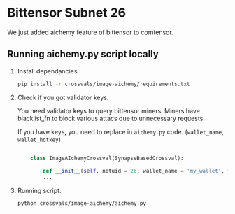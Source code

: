 # Bittensor Subnet 26
We just added aichemy feature of bittensor to comtensor.

## Running aichemy.py script locally

1. Install dependancies

    ```bash
    pip install -r crossvals/image-aichemy/requirements.txt
    ```

2. Check if you got validator keys.

    You need validator keys to query bittensor miners. Miners have blacklist_fn to block various attacs due to unnecessary requests.

    If you have keys, you need to replace in `aichemy.py` code. (`wallet_name`, `wallet_hotkey`)

    ```python
    
        class ImageAIchemyCrossval(SynapseBasedCrossval):

            def __init__(self, netuid = 26, wallet_name = 'my_wallet', wallet_hotkey = 'my_first_hotkey', network = "finney", topk = 1):
            ...
    ```

3. Running script.
    ```bash
    python crossvals/image-aichemy/aichemy.py
    ```
